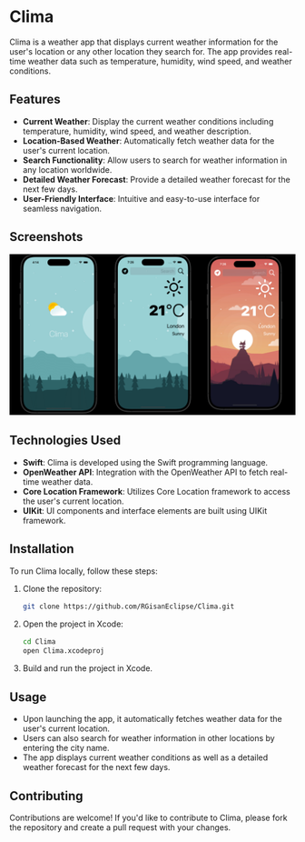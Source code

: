 # Clima

Clima is a weather app that displays current weather information for the user's location or any other location they search for. The app provides real-time weather data such as temperature, humidity, wind speed, and weather conditions.

## Features

- **Current Weather**: Display the current weather conditions including temperature, humidity, wind speed, and weather description.
- **Location-Based Weather**: Automatically fetch weather data for the user's current location.
- **Search Functionality**: Allow users to search for weather information in any location worldwide.
- **Detailed Weather Forecast**: Provide a detailed weather forecast for the next few days.
- **User-Friendly Interface**: Intuitive and easy-to-use interface for seamless navigation.

## Screenshots

![App UI](https://github.com/RGisanEclipse/Clima/raw/main/Clima/AppUIImagesUpdated.png)


## Technologies Used

- **Swift**: Clima is developed using the Swift programming language.
- **OpenWeather API**: Integration with the OpenWeather API to fetch real-time weather data.
- **Core Location Framework**: Utilizes Core Location framework to access the user's current location.
- **UIKit**: UI components and interface elements are built using UIKit framework.

## Installation

To run Clima locally, follow these steps:

1. Clone the repository:

    ```bash
    git clone https://github.com/RGisanEclipse/Clima.git
    ```

2. Open the project in Xcode:

    ```bash
    cd Clima
    open Clima.xcodeproj
    ```

3. Build and run the project in Xcode.

## Usage

- Upon launching the app, it automatically fetches weather data for the user's current location.
- Users can also search for weather information in other locations by entering the city name.
- The app displays current weather conditions as well as a detailed weather forecast for the next few days.

## Contributing

Contributions are welcome! If you'd like to contribute to Clima, please fork the repository and create a pull request with your changes.
